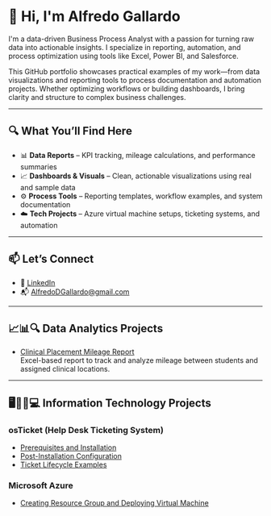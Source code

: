 # 👋 Hi, I'm Alfredo Gallardo

I'm a data-driven Business Process Analyst with a passion for turning raw data into actionable insights. I specialize in reporting, automation, and process optimization using tools like Excel, Power BI, and Salesforce.

This GitHub portfolio showcases practical examples of my work—from data visualizations and reporting tools to process documentation and automation projects. Whether optimizing workflows or building dashboards, I bring clarity and structure to complex business challenges.

---

## 🔍 What You’ll Find Here

- 📊 **Data Reports** – KPI tracking, mileage calculations, and performance summaries  
- 📈 **Dashboards & Visuals** – Clean, actionable visualizations using real and sample data  
- ⚙️ **Process Tools** – Reporting templates, workflow examples, and system documentation  
- ☁️ **Tech Projects** – Azure virtual machine setups, ticketing systems, and automation

---

## 📫 Let’s Connect

- 💼 [LinkedIn](https://linkedin.com/in/AlfredoDGallardo)  
- 📬 AlfredoDGallardo@gmail.com  

---

## 📈📊🔍 Data Analytics Projects

- [Clinical Placement Mileage Report](https://github.com/AlfredoDGallardo/Clinical-Placement-Mileage-Report)  
  Excel-based report to track and analyze mileage between students and assigned clinical locations.

---

## 🖥️👨‍💻💻 Information Technology Projects

### **osTicket (Help Desk Ticketing System)**
- [Prerequisites and Installation](https://github.com/AlfredoDGallardo/osTicket-Prereqs)  
- [Post-Installation Configuration](https://github.com/AlfredoDGallardo/osTicket-configurations)  
- [Ticket Lifecycle Examples](https://github.com/AlfredoDGallardo/osTicket-TicketExamples)  

### **Microsoft Azure**
- [Creating Resource Group and Deploying Virtual Machine](https://github.com/AlfredoDGallardo/MIcrosoftAzure-ResourceGroupVirtualMachine)  
